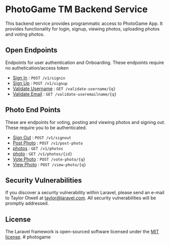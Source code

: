 # PhotoGame TM Backend Service

This backend service provides programmatic access to PhotoGame App. It provides functionality for login, signup, viewing photos, uploading
photos and voting photos.

## Open Endpoints

Endpoints for user authentication and Onboarding. These endpoints require no authetication/access token

* [Sign In](signin.md) : `POST /v1/signin`
* [Sign Up](signup.md) : `POST /v1/signup`
* [Validate Username](validateusername.md) : `GET /validate-username/{q}`
* [Validate Email](validateemail.md) : `GET /validate-useremailname/{q}`

## Photo End Points

These are endpoints for voting, posting and viewing photos and signing out. These require you to be authenticated.

* [Sign Out](signout.md) : `POST /v1/signout`
* [Post Photo](postphoto.md) : `POST /v1/post-photo`
* [photos](photos.md) : `GET /v1/photos`
* [photo](photo.md) : `GET /v1/photos/{id}`
* [Vote Photo](validateusername.md) : `POST /vote-photo/{q}`
* [View Photo](validateemail.md) : `POST /view-photo/{q}`

## Security Vulnerabilities

If you discover a security vulnerability within Laravel, please send an e-mail to Taylor Otwell at taylor@laravel.com. All security vulnerabilities will be promptly addressed.

## License

The Laravel framework is open-sourced software licensed under the [MIT license](http://opensource.org/licenses/MIT).
#   p h o t o g a m e 
 
 
